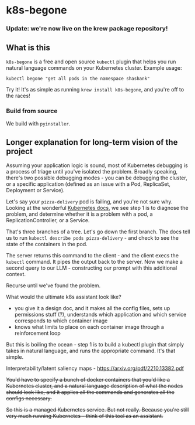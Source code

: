 # k8s-begone
### Update: we're now live on the krew package repository!

## What is this
`k8s-begone` is a free and open source `kubectl` plugin that helps you run natural language commands on your Kubernetes cluster. Example usage:

`kubectl begone "get all pods in the namespace shashank"`

Try it! It's as simple as running `krew install k8s-begone`, and you're off to the races!


### Build from source 
We build with `pyinstaller`. 

## Longer explanation for long-term vision of the project
Assuming your application logic is sound, most of Kubernetes debugging is a process of triage until you've isolated the problem. Broadly speaking, there's two possible debugging modes  - you can be debugging the cluster, or a specific application (defined as an issue with a Pod, ReplicaSet, Deployment or Service).

Let's say your `pizza-delivery` pod is failing, and you're not sure why. Looking at the wonderful [Kubernetes docs](https://kubernetes.io/docs/tasks/debug/debug-application/debug-pods/#debugging-pods), we see step 1 is to diagnose the problem, and determine whether it is a problem with a pod, a ReplicationController, or a Service. 

That's three branches of a tree. Let's go down the first branch. The docs tell us to run `kubectl describe pods pizza-delivery` - and check to see the state of the containers in the pod. 

The server returns this command to the client - and the client execs the `kubectl` command. It pipes the output back to the server. Now we make a second query to our LLM - constructing our prompt with this additional context. 

Recurse until we've found the problem.


What would the ultimate k8s assistant look like?
- you give it a design doc, and it makes all the config files, sets up permissions stuff (?), understands which application and which service corresponds to which container image
- knows what limits to place on each container image through a reinforcement loop 


But this is boiling the ocean - step 1 is to build a kubectl plugin that simply takes in natural language, and runs the appropriate command. It's that simple. 

Interpretability/latent saliency maps - https://arxiv.org/pdf/2210.13382.pdf


~~You'd have to specify a bunch of docker containers that you'd like a Kubernetes cluster, and a natural language description of what the nodes should look like, and it applies all the commands and generates all the configs necessary.~~

~~So this is a managed Kubernetes service. But not really. Because you're still very much running Kubernetes - think of this tool as an assistant.~~

